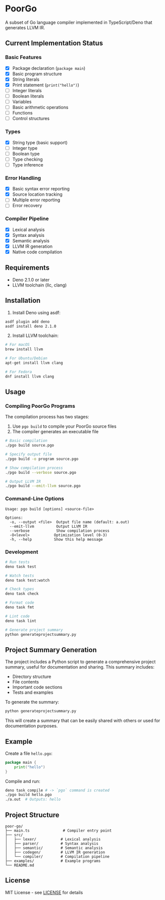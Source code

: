 # PoorGo

A subset of Go language compiler implemented in TypeScript/Deno that generates LLVM IR.

## Current Implementation Status

### Basic Features
- [x] Package declaration (`package main`)
- [x] Basic program structure
- [x] String literals
- [x] Print statement (`print("hello")`)
- [ ] Integer literals
- [ ] Boolean literals
- [ ] Variables
- [ ] Basic arithmetic operations
- [ ] Functions
- [ ] Control structures

### Types
- [x] String type (basic support)
- [ ] Integer type
- [ ] Boolean type
- [ ] Type checking
- [ ] Type inference

### Error Handling
- [x] Basic syntax error reporting
- [x] Source location tracking
- [ ] Multiple error reporting
- [ ] Error recovery

### Compiler Pipeline
- [x] Lexical analysis
- [x] Syntax analysis
- [x] Semantic analysis
- [x] LLVM IR generation
- [x] Native code compilation

## Requirements

- Deno 2.1.0 or later
- LLVM toolchain (llc, clang)

## Installation

1. Install Deno using asdf:
```bash
asdf plugin add deno
asdf install deno 2.1.0
```

2. Install LLVM toolchain:
```bash
# For macOS
brew install llvm

# For Ubuntu/Debian
apt-get install llvm clang

# For Fedora
dnf install llvm clang
```

## Usage

### Compiling PoorGo Programs

The compilation process has two stages:

1. Use `pgo build` to compile your PoorGo source files
2. The compiler generates an executable file

```bash
# Basic compilation
./pgo build source.pgo

# Specify output file
./pgo build -o program source.pgo

# Show compilation process
./pgo build --verbose source.pgo

# Output LLVM IR
./pgo build --emit-llvm source.pgo
```

### Command-Line Options

```
Usage: pgo build [options] <source-file>

Options:
  -o, --output <file>  Output file name (default: a.out)
  --emit-llvm          Output LLVM IR
  --verbose            Show compilation process
  -O<level>           Optimization level (0-3)
  -h, --help          Show this help message
```

### Development

```bash
# Run tests
deno task test

# Watch tests
deno task test:watch

# Check types
deno task check

# Format code
deno task fmt

# Lint code
deno task lint

# Generate project summary
python generateprojectsummary.py
```

## Project Summary Generation
The project includes a Python script to generate a comprehensive project summary, useful for documentation and sharing. This summary includes:

* Directory structure
* File contents
* Important code sections
* Tests and examples

To generate the summary:

```bash
python generateprojectsummary.py
```

This will create a summary that can be easily shared with others or used for documentation purposes.

## Example

Create a file `hello.pgo`:
```go
package main {
    print("hello")
}
```

Compile and run:
```bash
deno task compile # -> `pgo` command is created
./pgo build hello.pgo
./a.out  # Outputs: hello
```

## Project Structure

```
poor-go/
├── main.ts               # Compiler entry point
├── src/
│   ├── lexer/           # Lexical analysis
│   ├── parser/          # Syntax analysis
│   ├── semantic/        # Semantic analysis
│   ├── codegen/         # LLVM IR generation
│   └── compiler/        # Compilation pipeline
├── examples/            # Example programs
└── README.md
```

## License

MIT License - see [LICENSE](LICENSE) for details
